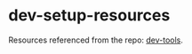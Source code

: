 dev-setup-resources
============

Resources referenced from the repo: [dev-tools](https://github.com/donnemartin/dev-setup).
